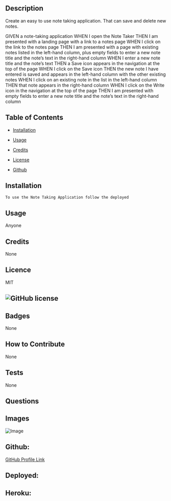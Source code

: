   ## Description 
  Create an easy to use note taking application.  That can save and delete new notes.

   GIVEN a note-taking application
   WHEN I open the Note Taker
   THEN I am presented with a landing page with a link to a notes page
   WHEN I click on the link to the notes page
   THEN I am presented with a page with existing notes listed in the left-hand column, plus empty fields to enter a new note title and the note’s text in the right-hand column
   WHEN I enter a new note title and the note’s text
   THEN a Save icon appears in the navigation at the top of the page
   WHEN I click on the Save icon
   THEN the new note I have entered is saved and appears in the left-hand column with the other existing notes
   WHEN I click on an existing note in the list in the left-hand column
   THEN that note appears in the right-hand column
   WHEN I click on the Write icon in the navigation at the top of the page
   THEN I am presented with empty fields to enter a new note title and the note’s text in the right-hand column

  ## Table of Contents

  * [Installation](#installation)

  * [Usage](#usage)

  * [Credits](#credits)

  * [License](#license)

  * [Github](#Github)

  
  ## Installation
    To use the Note Taking Application follow the deployed

  ## Usage
  Anyone

  ## Credits
  None

  ## Licence
  MIT

  ![GitHub license](https://img.shields.io/badge/license-MIT-green.svg)
  ---

  ## Badges
  None

  ## How to Contribute
  None

  ## Tests
  None

  ## Questions
  
  ## Images
   ![Image](../Note-Taking-App/Note-Taking-App-Image.png/)

  ## Github:
  [GitHub Profile Link](https://github.com/SeanMcNallie/)

  ## Deployed:


  ## Heroku:


